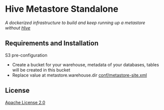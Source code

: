 # Hive Metastore Standalone

_A dockerized infrastructure to build and keep running up a metastore without [Hive](https://hive.apache.org/)_


## Requirements and Installation

S3 pre-configuration

- Create a bucket for your warehouse, metadata of your databases, tables will be created in this bucket
- Replace value at metastore.warehouse.dir [conf/metastore-site.xml](https://github.com/josemiguel/hive-metastore-standalone/blob/main/conf/metastore-site.xml#L28)

## License
[Apache License 2.0](https://github.com/josemiguel/hive-metastore-standalone/LICENSE)
